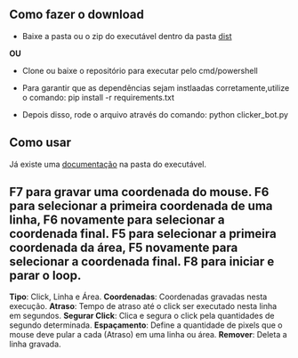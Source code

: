 ## Como fazer o download


- Baixe a pasta ou o zip do executável dentro da pasta [dist](https://github.com/DaviCastanha/clicker/tree/master/dist)


**OU**


- Clone ou baixe o repositório para executar pelo cmd/powershell


- Para garantir que as dependências sejam instlaadas corretamente,utilize o comando: pip install -r requirements.txt


- Depois disso, rode o arquivo através do comando: python clicker_bot.py  


## Como usar

Já existe uma [documentação](https://github.com/DaviCastanha/clicker/blob/master/dist/Mouse%20Automation/Documentacao.txt) na pasta do executável.


**F7** para gravar uma coordenada do mouse.
**F6** para selecionar a primeira coordenada de uma linha, F6 novamente para selecionar a coordenada final.
**F5** para selecionar a primeira coordenada da área, F5 novamente para selecionar a coordenada final.
**F8** para iniciar e parar o loop.
-------------------------------------
**Tipo**: Click, Linha e Área.
**Coordenadas**: Coordenadas gravadas nesta execução.
**Atraso**: Tempo de atraso até o click ser executado nesta linha em segundos.
**Segurar Click**: Clica e segura o click pela quantidades de segundo determinada.
**Espaçamento**: Define a quantidade de pixels que o mouse deve pular a cada (Atraso) em uma linha ou área.
**Remover**: Deleta a linha gravada.